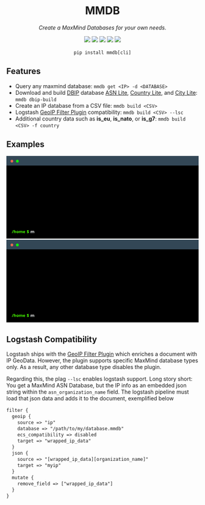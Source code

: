 <p align="center">
    <h1 align="center">MMDB</h1>
</p>
<p align="center">
    <em>Create a MaxMind Databases for your own needs.</em>
</p>
<p align="center">
    <img src="https://img.shields.io/github/license/cercide/mmdb">
    <img src="https://github.com/cercide/mmdb/actions/workflows/tests.yml/badge.svg">
    <a href="https://app.codecov.io/gh/cercide/mmdb"><img src="https://codecov.io/gh/cercide/mmdb/branch/master/graph/badge.svg"></a>
    <a href="https://www.codefactor.io/repository/github/cercide/mmdb"><img src="https://www.codefactor.io/repository/github/cercide/mmdb/badge"></a>
    <img src="https://img.shields.io/pypi/pyversions/mmdb.svg">
</p>
<p align="center">
    <code>pip install mmdb[cli]</code>
</p>

## Features

  + Query any maxmind database: `mmdb get <IP> -d <DATABASE>`
  + Download and build [DBIP](https://db-ip.com/db/lite.php) database [ASN Lite](https://db-ip.com/db/download/ip-to-asn-lite), [Country Lite](https://db-ip.com/db/download/ip-to-country-lite), and [City Lite](https://db-ip.com/db/download/ip-to-city-lite): `mmdb dbip-build`
  + Create an IP database from a CSV file: `mmdb build <CSV>`
  + Logstash [GeoIP Filter Plugin](https://www.elastic.co/guide/en/logstash/current/plugins-filters-geoip.html) compatibility: `mmdb build <CSV> --lsc`
  + Additional country data such as **is_eu**, **is_nato**, or **is_g7**: `mmdb build <CSV> -f country`

## Examples


 ![Example Localnet](.github/rsc/example_localnet.gif)
 ![Example Country](.github/rsc/example_country.gif)

## Logstash Compatibility
Logstash ships with the [GeoIP Filter Plugin](https://www.elastic.co/guide/en/logstash/current/plugins-filters-geoip.html)
which enriches a document with IP GeoData. However, the plugin supports specific MaxMind database types only.
As a result, any other database type disables the plugin.

Regarding this, the plag `--lsc` enables logstash support. Long story short:
You get a MaxMind ASN Database, but the IP info as an embedded json string within the
`asn_organization_name` field. The logstash pipeline must load that json data and adds it to
the document, exemplified below

```
filter {
  geoip {
    source => "ip"
    database => "/path/to/my/database.mmdb"
    ecs_compatibility => disabled
    target => "wrapped_ip_data"
  }
  json {
    source => "[wrapped_ip_data][organization_name]"
    target => "myip"
  }
  mutate {
    remove_field => ["wrapped_ip_data"]
  }
}
```
